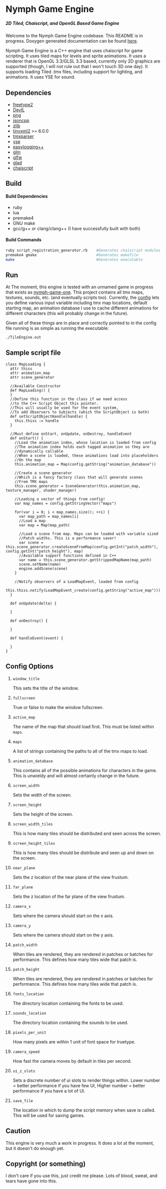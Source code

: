 # Nymph Game Engine #
##### 2D Tiled, Chaiscript, and OpenGL Based Game Engine

Welcome to the Nymph Game Engine codebase. This README is in progress. Doxygen generated documentation can be found [here](https://sainteos.github.io/nymph-game-engine-docs/).

Nymph Game Engine is a C++ engine that uses chaiscript for game scripting. It uses tiled maps for levels and sprite animations. It uses a renderer that is OpenGL 3.3/GLSL 3.3 based, currently only 2D graphics are supported (though, I will not rule out that I won't touch 3D one day). It supports loading Tiled .tmx files, including support for lighting, and animations. It uses YSE for sound.

## Dependencies
* [freetype2](https://www.freetype.org/)
* [DevIL](https://github.com/DentonW/DevIL)
* [png](http://www.libpng.org/pub/png/libpng.html)
* [jsoncpp](https://github.com/open-source-parsers/jsoncpp)
* [zlib](https://zlib.net/)
* [tinyxml2](https://github.com/leethomason/tinyxml2) >= 6.0.0
* [tmxparser](https://github.com/sainteos/tmxparser)
* [yse](http://www.attr-x.net/yse/)
* [easylogging++](https://github.com/muflihun/easyloggingpp)
* [glm](https://glm.g-truc.net/0.9.8/index.html)
* [glfw](http://www.glfw.org/)
* [glad](https://github.com/Dav1dde/glad)
* [chaiscript](http://chaiscript.com/)

## Build
#### Build Dependencies
* ruby
* lua
* premake4
* GNU make
* gcc/g++ or clang/clang++ (I have successfully built with both)

#### Build Commands
```bash
ruby script_registration_generator.rb    #Generates chaiscript modules for engine classes
premake4 gmake                           #Generates makefile
make                                     #Generates executable
```

## Run
At The moment, this engine is tested with an unnamed game in progress that exists as [nymph-game-one](https://github.com/sainteos/nymph-game-one). This project contains all tmx maps, textures, sounds, etc. (and eventually scripts too). Currently, the [config](https://github.com/sainteos/nymph-game-engine/blob/master/config/default.json) lets you define various input variable including tmx map locations, default starting map, an animation database I use to cache different animations for different characters (this will probably change in the future).

Given all of these things are in place and correctly pointed to in the config file running is as simple as running the executable:

```bash
./TileEngine.out
```

## Sample script file
```chaiscript
class MapLoading {
  attr thiss
  attr animation_map
  attr scene_generator

  //Available Constructor
  def MapLoading() {
  }
  //Define this function in the class if we need access
  //to the C++ Script Object this pointer.
  //This will usually be used for the event system,
  //To add Observers to Subjects (which the ScriptObject is both)
  def setScriptObjectHandle(handle) {
    this.thiss := handle
  }

  //Must define onStart, onUpdate, onDestroy, handleEvent
  def onStart() {
    //Load the animation index, whose location is loaded from config
    //The animation index holds each tagged animation so they are
    //dynamically callable
    //When a scene is loaded, these animations load into placeholders
    //On the map
    this.animation_map = Map(config.getString("animation_database"))

    //Create a scene generator
    //Which is a fancy factory class that will generate scenes
    //From TMX maps
    this.scene_generator = SceneGenerator(this.animation_map, texture_manager, shader_manager)

    //Loading a vector of things from config!
    var map_names = config.getStringVector("maps")

    for(var i = 0; i < map_names.size(); ++i) {
      var map_path = map_names[i]
      //Load a map
      var map = Map(map_path)

      //Load a scene from map. Maps can be loaded with variable sized
      //Patch widths. This is a performance saver!
      var scene = this.scene_generator.createSceneFromMap(config.getInt("patch_width"), config.getInt("patch_height"), map)
      //Available support functions defined in C++
      var name = this.scene_generator.getStrippedMapName(map_path)
      scene.setName(name)
      engine.addScene(scene)
    }

    //Notify observers of a LoadMapEvent, loaded from config
    this.thiss.notify(LoadMapEvent_create(config.getString("active_map")))
  }

  def onUpdate(delta) {

  }

  def onDestroy() {

  }

  def handleEvent(event) {

  }
}
```

## Config Options
1. `window_title`

    This sets the title of the window.
2. `fullscreen`

    True or false to make the window fullscreen.
3. `active_map`

    The name of the map that should load first. This must be listed within `maps`.
4. `maps`

    A list of strings containing the paths to all of the tmx maps to load.

5. `animation_database`

    This contains all of the possible animations for characters in the game. This is unwieldy and will almost certainly change in the future.

6. `screen_width`

    Sets the width of the screen.

7. `screen_height`

    Sets the height of the screen.

8. `screen_width_tiles`

    This is how many tiles should be distributed and seen across the screen.
9. `screen_height_tiles`

    This is how many tiles should be distribute and seen up and down on the screen.
10. `near_plane`

    Sets the z location of the near plane of the view frustum.

11. `far_plane`

    Sets the z location of the far plane of the view frustum.

12. `camera_x`

    Sets where the camera should start on the x axis.

13. `camera_y`

    Sets where the camera should start on the y axis.

14. `patch_width`

    When tiles are rendered, they are rendered in patches or batches for performance. This defines how many tiles wide that patch is.

15. `patch_height`

    When tiles are rendered, they are rendered in patches or batches for performance. This defines how many tiles wide that patch is.

16. `fonts_location`

    The directory location containing the fonts to be used.

17. `sounds_location`

    The directory location containing the sounds to be used.

18. `pixels_per_unit`

    How many pixels are within 1 unit of font space for truetype.

19. `camera_speed`

    How fast the camera moves by default in tiles per second.

20. `ui_z_slots`

    Sets a discrete number of ui slots to render things within. Lower number = better performance if you have few UI, Higher number = better performance if you have a lot of UI.

21. `save_file`

    The location in which to dump the script memory when save is called. This will be used for saving games.

## Caution
This engine is very much a work in progress. It does a lot at the moment, but it doesn't do enough yet.

## Copyright (or something)
I don't care if you use this, just credit me please. Lots of blood, sweat, and tears have gone into this.
